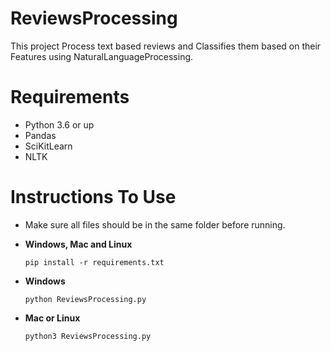 # ReviewsProcessing
This project Process text based reviews and Classifies them based on their Features using NaturalLanguageProcessing.

# Requirements
 - Python 3.6 or up
 - Pandas
 - SciKitLearn
 - NLTK
 
 # Instructions To Use
 - Make sure all files should be in the same folder before running.
 
 - **Windows, Mac and Linux**
   ``` 
   pip install -r requirements.txt
   ```
 - **Windows**
   ```
   python ReviewsProcessing.py
   ```
 - **Mac or Linux**
   ```
   python3 ReviewsProcessing.py
   ```
